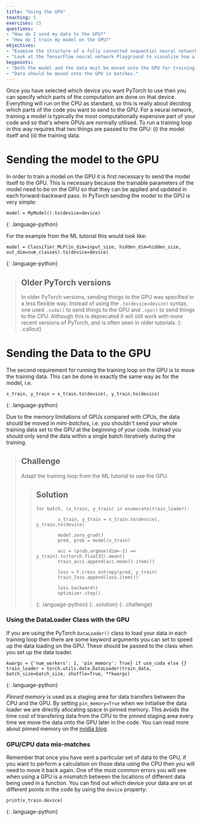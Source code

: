 ```yaml
---
title: "Using the GPU"
teaching: 5
exercises: 15
questions:
- "How do I send my data to the GPU?"
- "How do I train my model on the GPU?"
objectives:
- "Examine the structure of a fully connected sequential neural network."
- "Look at the TensorFlow neural network Playground to visualize how a neural network works."
keypoints:
- "Both the model and the data must be moved onto the GPU for training."
- "Data should be moved onto the GPU in batches." 
---
```


Once you have selected which device you want PyTorch to use then you can specify which parts of the computation are done on that device. Everything will run on the CPU as standard, so this is really about deciding which parts of the code you want to send to the GPU. For a neural network, training a model is typically the most computationally expensive part of your code and so that's where GPUs are normally utilised. To run a training loop in this way requires that two things are passed to the GPU: (i) the model itself and (ii) the training data.


# Sending the model to the GPU

In order to train a model on the GPU it is first necessary to send the model itself to the GPU. This is necessary because the trainable parameters of the model need to be on the GPU so that they can be applied and updated in each forward-backward pass. In PyTorch sending the model to the GPU is very simple:

~~~
model = MyModel().to(device=device)
~~~
{: .language-python}

For the example from the ML tutorial this would look like:

~~~
model = Classifier_MLP(in_dim=input_size, hidden_dim=hidden_size, out_dim=num_classes).to(device=device)
~~~
{: .language-python}

> ## Older PyTorch versions
> In older PyTorch versions, sending things to the GPU was specified in a less flexible way. Instead of using the `.to(device=device)` syntax, one used `.cuda()` to send things to the GPU and `.cpu()` to send things to the CPU. Although this is deprecated it will still work with more recent versions of PyTorch, and is often seen in older tutorials.
{: .callout}

# Sending the Data to the GPU

The second requirement for running the training loop on the GPU is to move the training data. This can be done in exactly the same way as for the model, i.e.

~~~
x_train, y_train = x_train.to(device), y_train.to(device)
~~~
{: .language-python}

Due to the memory limitations of GPUs compared with CPUs, the data should be moved in *mini-batches*, i.e. you shouldn't send your whole training data set to the GPU at the beginning of your code. Instead you should only send the data within a single batch iteratively during the training. 

> ## Challenge
> Adapt the training loop from the ML tutorial to use the GPU.
> 
> > ## Solution
> > 
> > ~~~
> > for batch, (x_train, y_train) in enumerate(train_loader):
> >         
> >         x_train, y_train = x_train.to(device), y_train.to(device)
> >         
> >         model.zero_grad()
> >         pred, prob = model(x_train)
> >         
> >         acc = (prob.argmax(dim=-1) == y_train).to(torch.float32).mean()
> >         train_accs.append(acc.mean().item())
> >         
> >         loss = F.cross_entropy(pred, y_train)
> >         train_loss.append(loss.item())
> >        
> >         loss.backward()
> >         optimizer.step()
> > ~~~
> > {: .language-python}
> {: .solution}
{: .challenge}

### Using the DataLoader Class with the GPU

If you are using the PyTorch `DataLoader()` class to load your data in each training loop then there are some keyword arguments you can set to speed up the data loading on the GPU. These should be passed to the class when you set up the data loader.

~~~
kwargs = {'num_workers': 1, 'pin_memory': True} if use_cuda else {}
train_loader = torch.utils.data.DataLoader(train_data, batch_size=batch_size, shuffle=True, **kwargs)
~~~
{: .language-python}

*Pinned memory* is used as a staging area for data transfers between the CPU and the GPU. By setting `pin_memory=True` when we initialise the data loader we are directly allocating space in pinned memory. This avoids the time cost of transfering data from the CPU to the pinned staging area every time we move the data onto the GPU later in the code. You can read more about pinned memory on the [nvidia blog](https://developer.nvidia.com/blog/how-optimize-data-transfers-cuda-cc/). 

### GPU/CPU data mis-matches

Remember that once you have sent a particular set of data to the GPU, if you want to perform a calculation on those data using the CPU then you will need to move it back again. One of the most common errors you will see when using a GPU is a mismatch between the locations of different data being used in a function. You can find out which device your data are on at different points in the code by using the `device` property:

~~~
print(x_train.device)
~~~
{: .language-python}
